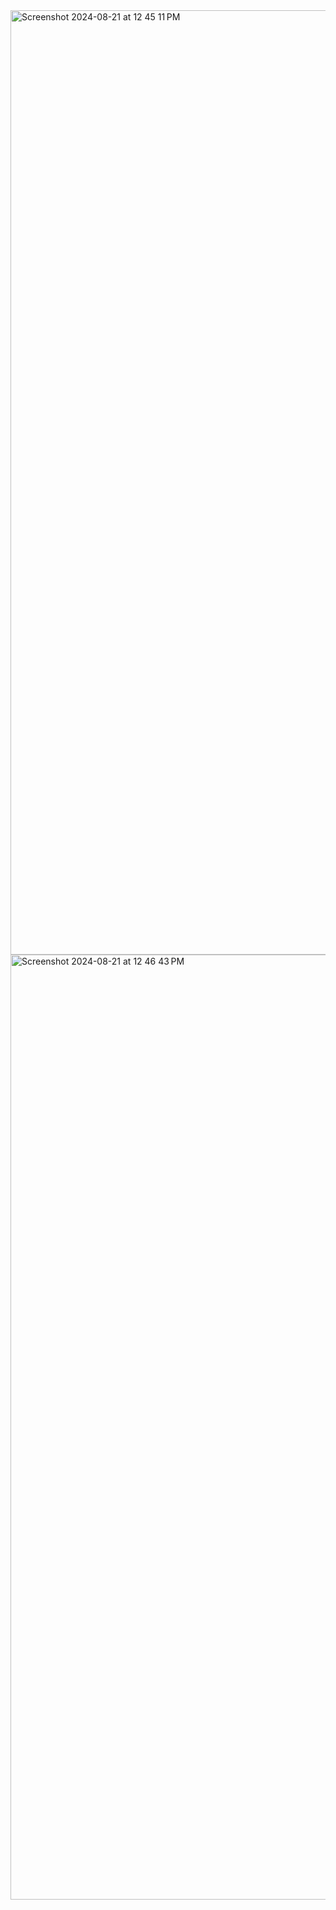 <img width="1511" alt="Screenshot 2024-08-21 at 12 45 11 PM" src="https://github.com/user-attachments/assets/c6207f07-d249-4e07-83c6-6734f525df7c">
<img width="1512" alt="Screenshot 2024-08-21 at 12 46 43 PM" src="https://github.com/user-attachments/assets/e8ea0a05-2323-48f7-a7e6-bec697b190ca">
